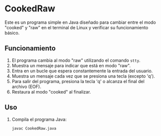 # CookedRaw

Este es un programa simple en Java diseñado para cambiar entre el modo "cooked" y "raw" en el terminal de Linux y verificar su funcionamiento básico.

## Funcionamiento

1. El programa cambia al modo "raw" utilizando el comando `stty`.
2. Muestra un mensaje para indicar que está en modo "raw".
3. Entra en un bucle que espera constantemente la entrada del usuario.
4. Muestra un mensaje cada vez que se presiona una tecla (excepto 'q').
5. Para salir del programa, presiona la tecla 'q' o alcanza el final del archivo (EOF).
6. Restaura al modo "cooked" al finalizar.

## Uso

1. Compila el programa Java:

   ```bash
   javac CookedRaw.java
